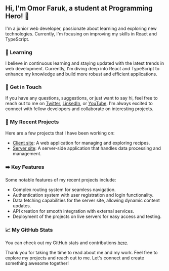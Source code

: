 ## Hi, I'm Omor Faruk, a student at Programming Hero! 👋

I'm a junior web developer, passionate about learning and exploring new technologies. Currently, I'm focusing on improving my skills in React and TypeScript.

### 🌱 Learning

I believe in continuous learning and staying updated with the latest trends in web development. Currently, I'm diving deep into React and TypeScript to enhance my knowledge and build more robust and efficient applications.

### 💬 Get in Touch

If you have any questions, suggestions, or just want to say hi, feel free to reach out to me on [Twitter](https://twitter.com/theonlineaid), [LinkedIn](https://www.linkedin.com/in/onlineaid/), or [YouTube](https://youtube.com/onlineaid). I'm always excited to connect with fellow developers and collaborate on interesting projects.

### 🚀 My Recent Projects

Here are a few projects that I have been working on:

- [Client site](https://toy-client-6e9f6.web.app/): A web application for managing and exploring recipes.
- [Server site](https://toy-store-server-six.vercel.app): A server-side application that handles data processing and management.

### ➡️ Key Features

Some notable features of my recent projects include:

- Complex routing system for seamless navigation.
- Authentication system with user registration and login functionality.
- Data fetching capabilities for the server site, allowing dynamic content updates.
- API creation for smooth integration with external services.
- Deployment of the projects on live servers for easy access and testing.

### 📈 My GitHub Stats

You can check out my GitHub stats and contributions [here](https://github.com/ofwebdev).

Thank you for taking the time to read about me and my work. Feel free to explore my projects and reach out to me. Let's connect and create something awesome together!
